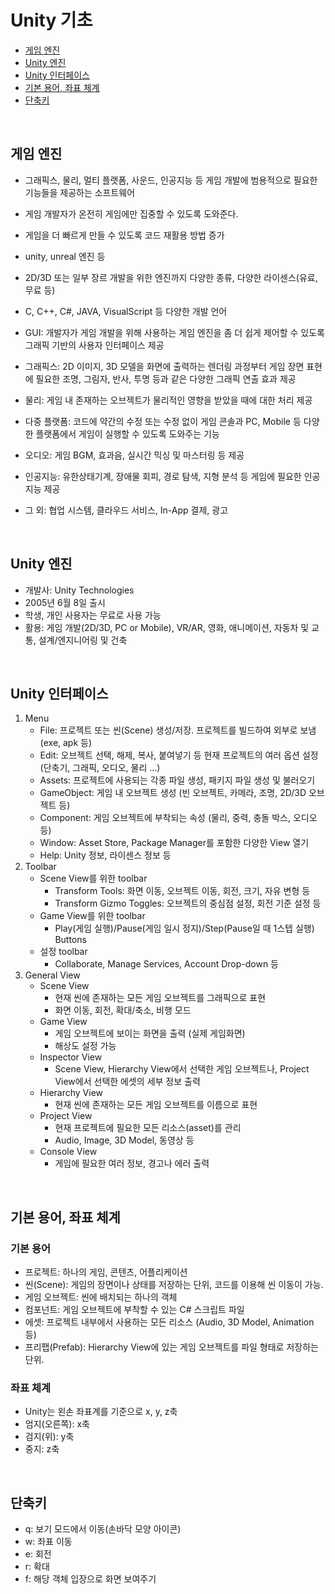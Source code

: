 # Unity 기초

* [게임 엔진](#게임-엔진)
* [Unity 엔진](#unity-엔진)
* [Unity 인터페이스](#unity-인터페이스)
* [기본 용어, 좌표 체계](#기본-용어-좌표-체계)
* [단축키](#단축키)

<br>

## 게임 엔진

* 그래픽스, 물리, 멀티 플랫폼, 사운드, 인공지능 등 게임 개발에 범용적으로 필요한 기능들을 제공하는 소프트웨어
* 게임 개발자가 온전히 게임에만 집중할 수 있도록 도와준다.



* 게임을 더 빠르게 만들 수 있도록 코드 재활용 방법 증가
* unity, unreal 엔진 등
* 2D/3D 또는 일부 장르 개발을 위한 엔진까지 다양한 종류, 다양한 라이센스(유료, 무료 등)
* C, C++, C#, JAVA, VisualScript 등 다양한 개발 언어



* GUI: 개발자가 게임 개발을 위해 사용하는 게임 엔진을 좀 더 쉽게 제어할 수 있도록 그래픽 기반의 사용자 인터페이스 제공
* 그래픽스: 2D 이미지, 3D 모델을 화면에 출력하는 렌더링 과정부터 게임 장면 표현에 필요한 조명, 그림자, 반사, 투명 등과 같은 다양한 그래픽 연출 효과 제공
* 물리: 게임 내 존재하는 오브젝트가 물리적인 영향을 받았을 때에 대한 처리 제공
* 다중 플랫폼: 코드에 약간의 수정 또는 수정 없이 게임 콘솔과 PC, Mobile 등 다양한 플랫폼에서 게임이 실행할 수 있도록 도와주는 기능
* 오디오: 게임 BGM, 효과음, 실시간 믹싱 및 마스터링 등 제공
* 인공지능: 유한상태기계, 장애물 회피, 경로 탐색, 지형 분석 등 게임에 필요한 인공지능 제공
* 그 외: 협업 시스템, 클라우드 서비스, In-App 결제, 광고



<br>

## Unity 엔진

* 개발사: Unity Technologies
* 2005년 6월 8일 출시
* 학생, 개인 사용자는 무료로 사용 가능
* 활용: 게임 개발(2D/3D, PC or Mobile), VR/AR, 영화, 애니메이션, 자동차 및 교통, 설계/엔지니어링 및 건축



<br>

## Unity 인터페이스

1. Menu
   * File: 프로젝트 또는 씬(Scene) 생성/저장. 프로젝트를 빌드하여 외부로 보냄 (exe, apk 등)
   * Edit: 오브젝트 선택, 해제, 복사, 붙여넣기 등 현재 프로젝트의 여러 옵션 설정 (단축기, 그래픽, 오디오, 물리 ...)
   * Assets: 프로젝트에 사용되는 각종 파일 생성, 패키지 파일 생성 및 불러오기
   * GameObject: 게임 내 오브젝트 생성 (빈 오브젝트, 카메라, 조명, 2D/3D 오브젝트 등)
   * Component: 게임 오브젝트에 부착되는 속성 (물리, 중력, 충돌 박스, 오디오 등)
   * Window: Asset Store, Package Manager를 포함한 다양한 View 열기
   * Help: Unity 정보, 라이센스 정보 등
2. Toolbar
   * Scene View를 위한 toolbar
     * Transform Tools: 화면 이동, 오브젝트 이동, 회전, 크기, 자유 변형 등
     * Transform Gizmo Toggles: 오브젝트의 중심점 설정, 회전 기준 설정 등
   * Game View를 위한 toolbar
     * Play(게임 실행)/Pause(게임 일시 정지)/Step(Pause일 때 1스텝 실행) Buttons
   * 설정 toolbar
     * Collaborate, Manage Services, Account Drop-down 등
3. General View
   * Scene View
     * 현재 씬에 존재하는 모든 게임 오브젝트를 그래픽으로 표현
     * 화면 이동, 회전, 확대/축소, 비행 모드
   * Game View
     * 게임 오브젝트에 보이는 화면을 출력 (실제 게임화면)
     * 해상도 설정 가능
   * Inspector View
     * Scene View, Hierarchy View에서 선택한 게임 오브젝트나, Project View에서 선택한 에셋의 세부 정보 출력
   * Hierarchy View
     * 현재 씬에 존재하는 모든 게임 오브젝트를 이름으로 표현
   * Project View
     * 현재 프로젝트에 필요한 모든 리소스(asset)를 관리
     * Audio, Image, 3D Model, 동영상 등
   * Console View
     * 게임에 필요한 여러 정보, 경고나 에러 출력



<br>

## 기본 용어, 좌표 체계

### 기본 용어

* 프로젝트: 하나의 게임, 콘텐츠, 어플리케이션
* 씬(Scene): 게임의 장면이나 상태를 저장하는 단위, 코드를 이용해 씬 이동이 가능.
* 게임 오브젝트: 씬에 배치되는 하나의 객체
* 컴포넌트: 게임 오브젝트에 부착할 수 있는 C# 스크립트 파일
* 에셋: 프로젝트 내부에서 사용하는 모든 리소스 (Audio, 3D Model, Animation 등)
* 프리팹(Prefab): Hierarchy View에 있는 게임 오브젝트를 파일 형태로 저장하는 단위.



### 좌표 체계

* Unity는 왼손 좌표계를 기준으로 x, y, z축
* 엄지(오른쪽): x축
* 검지(위): y축
* 중지: z축



<br>

## 단축키

* q: 보기 모드에서 이동(손바닥 모양 아이콘)
* w: 좌표 이동
* e: 회전
* r: 확대
* f: 해당 객체 입장으로 화면 보여주기